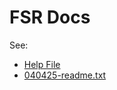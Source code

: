 # FSR Docs

See:

- [Help File](../src/help/fsrwintool/fsrwintool.htm)
- [040425-readme.txt](040425-readme.txt)